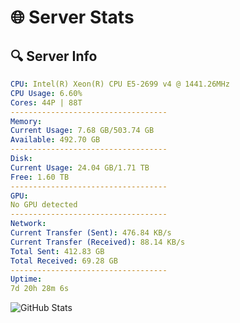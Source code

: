 # 🌐 Server Stats
## 🔍 Server Info
```yaml
CPU: Intel(R) Xeon(R) CPU E5-2699 v4 @ 1441.26MHz
CPU Usage: 6.60%
Cores: 44P | 88T
-----------------------------------
Memory:
Current Usage: 7.68 GB/503.74 GB
Available: 492.70 GB
-----------------------------------
Disk:
Current Usage: 24.04 GB/1.71 TB
Free: 1.60 TB
-----------------------------------
GPU:
No GPU detected
-----------------------------------
Network:
Current Transfer (Sent): 476.84 KB/s
Current Transfer (Received): 88.14 KB/s
Total Sent: 412.83 GB
Total Received: 69.28 GB
-----------------------------------
Uptime:
7d 20h 28m 6s
```
![GitHub Stats](https://img.shields.io/badge/Updated-2025-04-27_13:36:54-blue)